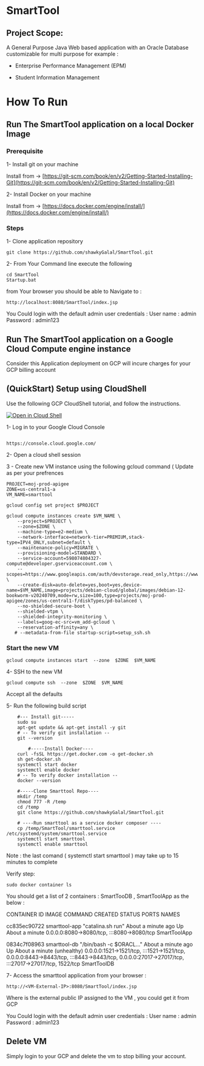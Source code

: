 
# SmartTool 
## Project Scope: 
A General Purpose Java Web based application with an Oracle Database customizable for multi purpose for example :

* Enterprise Performance Management (EPM)

* Student Information Management 



# How To Run 
## Run The SmartTool application on a local Docker Image 

### Prerequisite 

1- Install git on your machine
 
Install from -> [https://git-scm.com/book/en/v2/Getting-Started-Installing-Git](https://git-scm.com/book/en/v2/Getting-Started-Installing-Git)

2- Install Docker on your machine 

Install from -> [https://docs.docker.com/engine/install/](https://docs.docker.com/engine/install/)

### Steps 
1- Clone application repository 

~~~
git clone https://github.com/shawkyGalal/SmartTool.git
~~~
2- From Your Command line execute the following 

~~~
cd SmartTool
Startup.bat 
~~~
from Your browser you should be able to Navigate to : 

~~~
http://localhost:8080/SmartTool/index.jsp
~~~

You Could login with the default admin user credentials : 
User name 	: admin 
Password 	: admin123


## Run The SmartTool application on a Google Cloud Compute engine instance 
Consider this Application deployment on GCP will incure charges for your GCP billing account 


## (QuickStart) Setup using CloudShell

Use the following GCP CloudShell tutorial, and follow the instructions.

[![Open in Cloud Shell](https://gstatic.com/cloudssh/images/open-btn.png)](https://ssh.cloud.google.com/cloudshell/open?cloudshell_git_repo=https://github.com/shawkyGalal/apigee-samples&cloudshell_git_branch=main&cloudshell_workspace=.&cloudshell_tutorial=exposing-to-internet/docs/cloudshell-tutorial.md)


1- Log in to your Google Cloud Console  
~~~

https://console.cloud.google.com/
~~~

2- Open a cloud shell session 

3 - Create new VM instance using the following gcloud command ( Update as per your prefrences  

~~~
PROJECT=moj-prod-apigee
ZONE=us-central1-a
VM_NAME=smarttool

gcloud config set project $PROJECT

gcloud compute instances create $VM_NAME \
    --project=$PROJECT \
    --zone=$ZONE \
    --machine-type=e2-medium \
    --network-interface=network-tier=PREMIUM,stack-type=IPV4_ONLY,subnet=default \
    --maintenance-policy=MIGRATE \
    --provisioning-model=STANDARD \
    --service-account=598074804327-compute@developer.gserviceaccount.com \
    --scopes=https://www.googleapis.com/auth/devstorage.read_only,https://www.googleapis.com/auth/logging.write,https://www.googleapis.com/auth/monitoring.write,https://www.googleapis.com/auth/service.management.readonly,https://www.googleapis.com/auth/servicecontrol,https://www.googleapis.com/auth/trace.append \
    --create-disk=auto-delete=yes,boot=yes,device-name=$VM_NAME,image=projects/debian-cloud/global/images/debian-12-bookworm-v20240709,mode=rw,size=100,type=projects/moj-prod-apigee/zones/us-central1-f/diskTypes/pd-balanced \
    --no-shielded-secure-boot \
    --shielded-vtpm \
    --shielded-integrity-monitoring \
    --labels=goog-ec-src=vm_add-gcloud \
    --reservation-affinity=any \
   # --metadata-from-file startup-script=setup_ssh.sh
~~~

### Start the new VM
~~~
gcloud compute instances start  --zone  $ZONE  $VM_NAME
~~~

4- SSH to the new VM

~~~
gcloud compute ssh  --zone  $ZONE  $VM_NAME
~~~
Accept all the defaults 

5- Run the following build script 

~~~
	#--- Install git----- 
	sudo su 
	apt-get update && apt-get install -y git
	# -- To verify git installation --
	git --version 
    
    	#-----Install Docker----
	curl -fsSL https://get.docker.com -o get-docker.sh
	sh get-docker.sh
	systemctl start docker
	systemctl enable docker
	# -- To verify docker installation --
	docker --version 
	
	#-----Clone Smarttool Repo----
	mkdir /temp
	chmod 777 -R /temp
	cd /temp
	git clone https://github.com/shawkyGalal/SmartTool.git
    
    # ----Run smarttool as a service docker composer ---- 
    cp /temp/SmartTool/smarttool.service   /etc/systemd/system/smarttool.service
    systemctl start smarttool
    systemctl enable smarttool
~~~
Note : the last comand ( systemctl start smarttool ) may take up to 15 minutes to complete 

Verify step: 

~~~
sudo docker container ls 
~~~

You should get a list of 2 containers :  SmartTooDB , SmartToolApp as the below : 

CONTAINER ID   IMAGE           COMMAND                  CREATED              STATUS                          PORTS                                                                                                                                           NAMES

cc835ec90722   smarttool-app   "catalina.sh run"        About a minute ago   Up About a minute               0.0.0.0:8080->8080/tcp, :::8080->8080/tcp                                                                                                       SmartToolApp


0834c7f08963   smarttool-db    "/bin/bash -c $ORACL…"   About a minute ago   Up About a minute (unhealthy)   0.0.0.0:1521->1521/tcp, :::1521->1521/tcp, 0.0.0.0:8443->8443/tcp, :::8443->8443/tcp, 0.0.0.0:27017->27017/tcp, :::27017->27017/tcp, 1522/tcp   SmartToolDB

7- Access the smarttool application from your browser : 

~~~
http://<VM-External-IP>:8080/SmartTool/index.jsp
~~~
Where <VM-External-IP> is the external public IP assigned to the VM , you could get it from GCP 

You Could login with the default admin user credentials : 
User name 	: admin 
Password 	: admin123

## Delete VM 
Simply login to your GCP and delete the vm to stop billing your account. 



